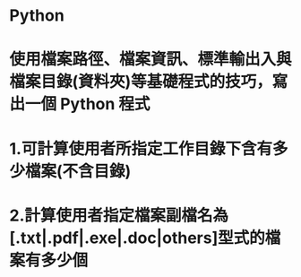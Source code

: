 # Python
# 使用檔案路徑、檔案資訊、標準輸出入與檔案目錄(資料夾)等基礎程式的技巧，寫出一個 Python 程式
# 1.可計算使用者所指定工作目錄下含有多少檔案(不含目錄)
# 2.計算使用者指定檔案副檔名為[.txt|.pdf|.exe|.doc|others]型式的檔案有多少個
